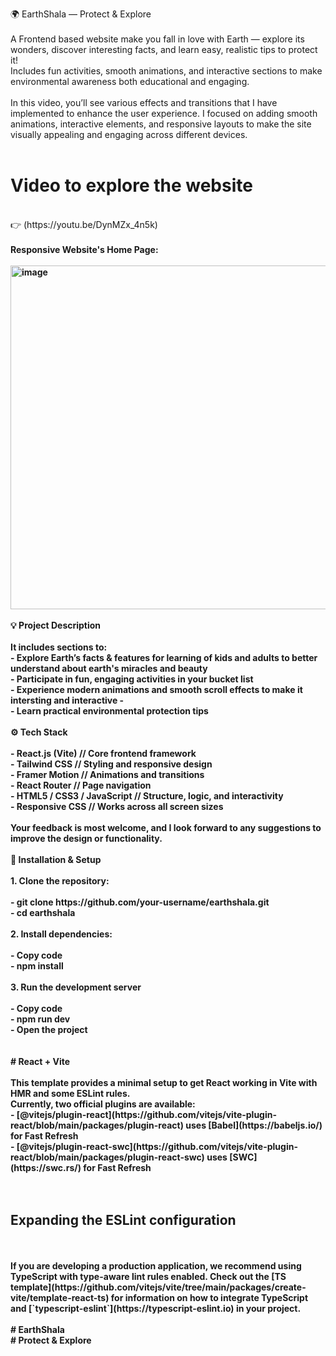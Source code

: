 🌍 EarthShala — Protect & Explore 
<br/>
<br/>
A Frontend based website make you fall in love with Earth — explore its wonders, discover interesting facts, and learn easy, realistic tips to protect it!  
Includes fun activities, smooth animations, and interactive sections to make environmental awareness both educational and engaging.
<br/>
<br/>
In this video, you’ll see various effects and transitions that I have implemented to enhance the user experience. I focused on adding smooth animations, interactive elements, and responsive layouts to make the site visually appealing and engaging across different devices.
<br/>
<br/>
# Video to explore the website
<br/>
👉 (https://youtu.be/DynMZx_4n5k)
<br>
<br>
<b> Responsive Website's Home Page: <b/>
<br>
<br>
<img width="600" height="550" alt="image" src="https://github.com/user-attachments/assets/ec5d92be-07ae-47d9-b339-cc063d0cb3ae" />
<br>
<br>
💡 Project Description
<br/>
<br/>
It includes sections to:
<br/>
- Explore Earth’s facts & features for learning of kids and adults to better understand about earth's miracles and beauty
<br/>
- Participate in fun, engaging activities in your bucket list
<br/>
- Experience modern animations and smooth scroll effects to make it intersting and interactive
- <br/>
- Learn practical environmental protection tips

<br/>
<br/>
⚙️ Tech Stack
<br/>
<br/>
- React.js (Vite)        // Core frontend framework
<br/>
- Tailwind CSS           // Styling and responsive design
<br/> 
- Framer Motion          // Animations and transitions
<br/> 
- React Router           // Page navigation
<br/> 
- HTML5 / CSS3 / JavaScript   // Structure, logic, and interactivity
<br/>
- Responsive CSS        // Works across all screen sizes
<br/>
<br/>
Your feedback is most welcome, and I look forward to any suggestions to improve the design or functionality.

<br>
<br>
🚀 Installation & Setup
<br/>
<br/>
1. Clone the repository:
<br/>
<br/>
   - git clone https://github.com/your-username/earthshala.git
   <br/>
   - cd earthshala
<br/>
<br/>
2. Install dependencies:
<br/>
<br/>
  - Copy code
  <br/>
  - npm install
<br/>
<br/>
3. Run the development server
<br/>
<br/>
 - Copy code
 <br/>
 - npm run dev
 <br/>
 - Open the project

<br/>
<br/>
<br/>
# React + Vite
<br>
<br>
This template provides a minimal setup to get React working in Vite with HMR and some ESLint rules.
<br>
Currently, two official plugins are available:
<br>
- [@vitejs/plugin-react](https://github.com/vitejs/vite-plugin-react/blob/main/packages/plugin-react) uses [Babel](https://babeljs.io/) for Fast Refresh
<br>
- [@vitejs/plugin-react-swc](https://github.com/vitejs/vite-plugin-react/blob/main/packages/plugin-react-swc) uses [SWC](https://swc.rs/) for Fast Refresh

<br>
<br>
<br>

## Expanding the ESLint configuration
<br>
<br>
If you are developing a production application, we recommend using TypeScript with type-aware lint rules enabled. Check out the [TS template](https://github.com/vitejs/vite/tree/main/packages/create-vite/template-react-ts) for information on how to integrate TypeScript and [`typescript-eslint`](https://typescript-eslint.io) in your project.
<br>
<br>
#   EarthShala
<br>
 #  Protect & Explore
